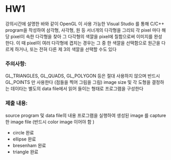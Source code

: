 # HW1

강의시간에 설명한 바와 같이 OpenGL 이 사용 가능한 Visual Studio 를 통해 C/C++ program을 작성하여 삼각형, 사각형, 원 등 서너개의 다각형을 그리되 각 pixel 마다 해당 pixel이 속한 다각형을 찾아 그 다각형의 색깔을 pixel에 칠함으로써 이미지를 완성한다. 이 때 pixel이 여러 다각형에 겹치는 경우는 그 중 한 색깔을 선택함으로 원근을 다르게 하거나, 또는 전혀 다른 제 3의 색깔을 선택할 수도 있다

### 주의사항:

GL_TRIANGLES, GL_QUADS, GL_POLYGON 등은 절대 사용하지 않으며 반드시 GL_POINTS 만 사용한다 (점들을 찍어 그림을 그림)
image size 및 각 도형을 결정하는 데이타는 별도의 data file에서 읽어 들이는 형태로 프로그램을 구성한다

### 제출 내용:

source program 및 data file의 내용
프로그램을 실행하여 생성된 image 를 capture한 image file (반드시 color image 이어야 함 )

- circle 완료
- ellipse 완료
- bresenham 완료
- triangle 완료

